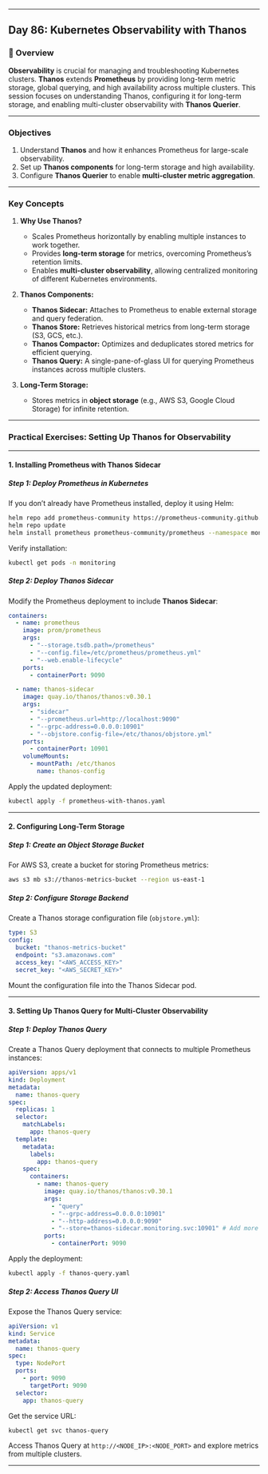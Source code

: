 ﻿---

## Day 86: Kubernetes Observability with Thanos  

### 📘 Overview  

**Observability** is crucial for managing and troubleshooting Kubernetes clusters. **Thanos** extends **Prometheus** by providing long-term metric storage, global querying, and high availability across multiple clusters. This session focuses on understanding Thanos, configuring it for long-term storage, and enabling multi-cluster observability with **Thanos Querier**.

---


### Objectives  

1. Understand **Thanos** and how it enhances Prometheus for large-scale observability.  
2. Set up **Thanos components** for long-term storage and high availability.  
3. Configure **Thanos Querier** to enable **multi-cluster metric aggregation**.  

---

### Key Concepts  

1. **Why Use Thanos?**  
   - Scales Prometheus horizontally by enabling multiple instances to work together.  
   - Provides **long-term storage** for metrics, overcoming Prometheus’s retention limits.  
   - Enables **multi-cluster observability**, allowing centralized monitoring of different Kubernetes environments.  

2. **Thanos Components:**  
   - **Thanos Sidecar:** Attaches to Prometheus to enable external storage and query federation.  
   - **Thanos Store:** Retrieves historical metrics from long-term storage (S3, GCS, etc.).  
   - **Thanos Compactor:** Optimizes and deduplicates stored metrics for efficient querying.  
   - **Thanos Query:** A single-pane-of-glass UI for querying Prometheus instances across multiple clusters.  

3. **Long-Term Storage:**  
   - Stores metrics in **object storage** (e.g., AWS S3, Google Cloud Storage) for infinite retention.  

---


### Practical Exercises: Setting Up Thanos for Observability  

---

#### 1. Installing Prometheus with Thanos Sidecar  

##### Step 1: Deploy Prometheus in Kubernetes  
If you don’t already have Prometheus installed, deploy it using Helm:  
```bash
helm repo add prometheus-community https://prometheus-community.github.io/helm-charts
helm repo update
helm install prometheus prometheus-community/prometheus --namespace monitoring --create-namespace
```

Verify installation:  
```bash
kubectl get pods -n monitoring
```

##### Step 2: Deploy Thanos Sidecar  
Modify the Prometheus deployment to include **Thanos Sidecar**:  
```yaml
containers:
  - name: prometheus
    image: prom/prometheus
    args:
      - "--storage.tsdb.path=/prometheus"
      - "--config.file=/etc/prometheus/prometheus.yml"
      - "--web.enable-lifecycle"
    ports:
      - containerPort: 9090

  - name: thanos-sidecar
    image: quay.io/thanos/thanos:v0.30.1
    args:
      - "sidecar"
      - "--prometheus.url=http://localhost:9090"
      - "--grpc-address=0.0.0.0:10901"
      - "--objstore.config-file=/etc/thanos/objstore.yml"
    ports:
      - containerPort: 10901
    volumeMounts:
      - mountPath: /etc/thanos
        name: thanos-config
```

Apply the updated deployment:  
```bash
kubectl apply -f prometheus-with-thanos.yaml
```

---

#### 2. Configuring Long-Term Storage  

##### Step 1: Create an Object Storage Bucket  
For AWS S3, create a bucket for storing Prometheus metrics:  
```bash
aws s3 mb s3://thanos-metrics-bucket --region us-east-1
```

##### Step 2: Configure Storage Backend  
Create a Thanos storage configuration file (`objstore.yml`):  
```yaml
type: S3
config:
  bucket: "thanos-metrics-bucket"
  endpoint: "s3.amazonaws.com"
  access_key: "<AWS_ACCESS_KEY>"
  secret_key: "<AWS_SECRET_KEY>"
```

Mount the configuration file into the Thanos Sidecar pod.

---

#### 3. Setting Up Thanos Query for Multi-Cluster Observability  

##### Step 1: Deploy Thanos Query  
Create a Thanos Query deployment that connects to multiple Prometheus instances:  
```yaml
apiVersion: apps/v1
kind: Deployment
metadata:
  name: thanos-query
spec:
  replicas: 1
  selector:
    matchLabels:
      app: thanos-query
  template:
    metadata:
      labels:
        app: thanos-query
    spec:
      containers:
        - name: thanos-query
          image: quay.io/thanos/thanos:v0.30.1
          args:
            - "query"
            - "--grpc-address=0.0.0.0:10901"
            - "--http-address=0.0.0.0:9090"
            - "--store=thanos-sidecar.monitoring.svc:10901" # Add more store endpoints for multi-cluster
          ports:
            - containerPort: 9090
```

Apply the deployment:  
```bash
kubectl apply -f thanos-query.yaml
```

##### Step 2: Access Thanos Query UI  
Expose the Thanos Query service:  
```yaml
apiVersion: v1
kind: Service
metadata:
  name: thanos-query
spec:
  type: NodePort
  ports:
    - port: 9090
      targetPort: 9090
  selector:
    app: thanos-query
```

Get the service URL:  
```bash
kubectl get svc thanos-query
```

Access Thanos Query at `http://<NODE_IP>:<NODE_PORT>` and explore metrics from multiple clusters.

---